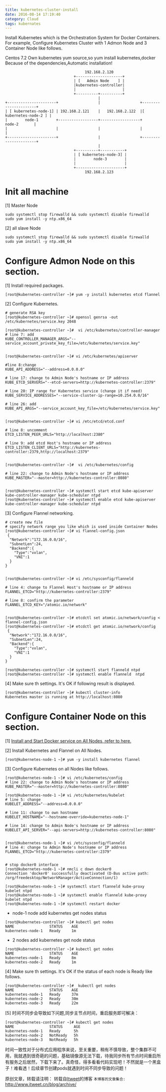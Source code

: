 ```yaml
---
title: kubernetes-cluster-install
date: 2016-08-14 17:19:40
category: Cloud
tags: kubernates
---
```

Install Kubernetes which is the Orchestration System for Docker Containers.
For example, Configure Kubernetes Cluster with 1 Admon Node and 3 Container Node like follows.


Centos 7.2 Own  kubernetes yum source,so yum install kubernetes,docker Because of the dependencies,Automatic installation!


```
									192.168.2.120
		                       +---------------------+
		                       | [   Admin Node    ] |
		                       |kubernetes-controller|
		                       |                     |
		                       +----------+----------+
                                  	      |
+----------------------+                  |          	     +----------------------+  
| [ kubernetes-node-1] | 192.168.2.121    |   192.168.2.122  |[ kubernetes-node-2 ] |
|        node-1        +------------------+------------------+         node-2       |
|                      |                  |  		         |                      |
+----------------------+                  |   		         +----------------------+
										  |
							   +----------+-----------+  
							   | [ kubernetes-node-3] |
							   |        node-3        |
							   |                      |
							   +----------------------+ 
							   	    192.168.2.123
```

# Init all machine
[1] Master Node
```
sudo systemctl stop firewalld && sudo systemctl disable firewalld
sudo yum install -y ntp.x86_64
```

[2] all slave Node 
```
sudo systemctl stop firewalld && sudo systemctl disable firewalld
sudo yum install -y ntp.x86_64
```

# Configure Admon Node on this section.

[1]	Install required packages.

```
[root@kubernetes-controller ~]# yum -y install kubernetes etcd flannel
```

[2]	Configure Kubernetes.
```
# generate RSA key
[root@kubernetes-controller ~]# openssl genrsa -out /etc/kubernetes/service.key 2048

[root@kubernetes-controller ~]#  vi /etc/kubernetes/controller-manager
# line 7: add
KUBE_CONTROLLER_MANAGER_ARGS="--service_account_private_key_file=/etc/kubernetes/service.key"


[root@kubernetes-controller ~]# vi /etc/kubernetes/apiserver

#line 8:change
KUBE_API_ADDRESS="--address=0.0.0.0"

# line 17: change to Admin Node's hostname or IP address
KUBE_ETCD_SERVERS="--etcd-servers=http://kubernetes-controller:2379"

# line 20: IP range for Kubernetes service (change it if need)
KUBE_SERVICE_ADDRESSES="--service-cluster-ip-range=10.254.0.0/16"

# line 26: add
KUBE_API_ARGS="--service_account_key_file=/etc/kubernetes/service.key"


[root@kubernetes-controller ~]# vi /etc/etcd/etcd.conf

# line 8: uncomment
ETCD_LISTEN_PEER_URLS="http://localhost:2380"

# line 9: add etcd Host's hostname or IP address
ETCD_LISTEN_CLIENT_URLS="http://kubernetes-controller:2379,http://localhost:2379"


[root@kubernetes-controller ~]#  vi /etc/kubernetes/config

# line 22: change to Admin Node's hostname or IP address
KUBE_MASTER="--master=http://kubernetes-controller:8080"


[root@kubernetes-controller ~]# systemctl start etcd kube-apiserver kube-controller-manager kube-scheduler ntpd
[root@kubernetes-controller ~]# systemctl enable etcd kube-apiserver kube-controller-manager kube-scheduler ntpd
```

[3]	Configure Flannel networking.
```
# create new file
# specify network range you like which is used inside Container Nodes
[root@kubernetes-controller ~]# vi flannel-config.json
 {
  "Network":"172.16.0.0/16",
  "SubnetLen":24,
  "Backend":{
    "Type":"vxlan",
    "VNI":1
  }
}


[root@kubernetes-controller ~]# vi /etc/sysconfig/flanneld

# line 4: change to Flannel Host's hostname or IP address
FLANNEL_ETCD="http://kubernetes-controller:2379"

# line 8: confirm the parameter
FLANNEL_ETCD_KEY="/atomic.io/network"


[root@kubernetes-controller ~]# etcdctl set atomic.io/network/config < flannel-config.json 
[root@kubernetes-controller ~]# etcdctl get atomic.io/network/config
 {
  "Network":"172.16.0.0/16",
  "SubnetLen":24,
  "Backend":{
    "Type":"vxlan",
    "VNI":1
  }
}

[root@kubernetes-controller ~]# systemctl start flanneld ntpd
[root@kubernetes-controller ~]# systemctl enable flanneld  ntpd
```

[4]	Make sure th settings. It's OK if following result is displayed.
```
[root@kubernetes-controller ~]# kubectl cluster-info 
Kubernetes master is running at http://localhost:8080
```

# Configure Container Node on this section.

[1]	[Install and Start Docker service on All Nodes, refer to here.](https://jikelab.github.io/tech-labs/2016/08/13/docker-install/)


[2]	Install Kubernetes and Flannel on All Nodes.
```
[root@kubernetes-node-1 ~]# yum -y install kubernetes flannel

```

[3]	Configure Kubernetes on all Nodes like follows.
```
[root@kubernetes-node-1 ~]# vi /etc/kubernetes/config
# line 22: change to Admin Node's hostname or IP address
KUBE_MASTER="--master=http://kubernetes-controller:8080"

[root@kubernetes-node-1 ~]# vi /etc/kubernetes/kubelet
# line 5: change
KUBELET_ADDRESS="--address=0.0.0.0"

# line 11: change to own hostname
KUBELET_HOSTNAME="--hostname-override=kubernetes-node-1"

# line 14: change to Admin Node's hostname or IP address
KUBELET_API_SERVER="--api-servers=http://kubernetes-controller:8080"


[root@kubernetes-node-1 ~]# vi /etc/sysconfig/flanneld
# line 4: change to Admin Node's hostname or IP address
FLANNEL_ETCD="http://kubernetes-controller:2379"


# stop docker0 interface
[root@kubernetes-node-1 ~]# nmcli c down docker0 
Connection 'docker0' successfully deactivated (D-Bus active path: /org/freedesktop/NetworkManager/ActiveConnection/1)

[root@kubernetes-node-1 ~]# systemctl start flanneld kube-proxy kubelet ntpd
[root@kubernetes-node-1 ~]# systemctl enable flanneld kube-proxy kubelet ntpd
[root@kubernetes-node-1 ~]# systemctl restart docker 

```

* node-1 node add kubernetes get nodes status

```
[root@kubernetes-controller ~]# kubectl get nodes 
NAME                STATUS    AGE
kubernetes-node-1   Ready     1m
```

* 2 nodes add kubernetes get node status

```
[root@kubernetes-controller ~]# kubectl get nodes 
NAME                STATUS    AGE
kubernetes-node-1   Ready     8m
kubernetes-node-2   Ready     1m
```

[4]	Make sure th settings. It's OK if the status of each node is Ready like follows.
```
[root@kubernetes-controller ~]#  kubectl get nodes
NAME                STATUS    AGE
kubernetes-node-1   Ready     37m
kubernetes-node-2   Ready     30m
kubernetes-node-3   Ready     22m
```


[5] 时间不同步会导致如下问题,同步主节点时间，重启服务即可解决：
```
[root@kubernetes-controller ~]# kubectl get nodes
NAME                STATUS     AGE
kubernetes-node-1   Ready      5h
kubernetes-node-2   NotReady   5h
kubernetes-node-3   NotReady   5h
```
时间一致性对于分布式应用程序来说，至关重要，稍有不慎导致，整个集群不可用，我就遇到很奇葩的问题，基础镜像源无法下载，待我同步所有节点时间重启所有服务之后居然，下载下来了。真奇怪，得多看看代码实现吧！不然就是一个黑盒子！难看透！后续章节创建pods就遇到时间不同步导致的问题！

原创文章，转载请注明： 转载自[Itweet](http://www.itweet.cn)的博客
`本博客的文章集合:` http://www.itweet.cn/blog/archive/
